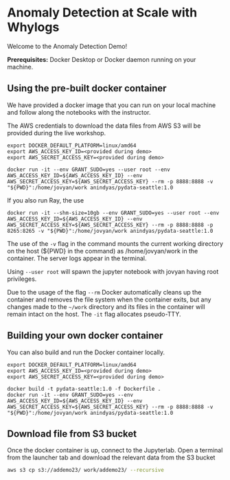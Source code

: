 # Anomaly Detection at Scale with Whylogs

Welcome to the Anomaly Detection Demo!

**Prerequisites:** Docker Desktop or Docker daemon running on your machine.

## Using the pre-built docker container
We have provided a docker image that you can run on your local machine and follow along the notebooks with the instructor.

The AWS credentials to download the data files from AWS S3 will be provided during the live workshop.

```
export DOCKER_DEFAULT_PLATFORM=linux/amd64
export AWS_ACCESS_KEY_ID=<provided during demo>
export AWS_SECRET_ACCESS_KEY=<provided during demo>

docker run -it --env GRANT_SUDO=yes --user root --env AWS_ACCESS_KEY_ID=${AWS_ACCESS_KEY_ID} --env AWS_SECRET_ACCESS_KEY=${AWS_SECRET_ACCESS_KEY} --rm -p 8888:8888 -v "${PWD}":/home/jovyan/work anindyas/pydata-seattle:1.0
```
If you also run Ray, the use
```
docker run -it --shm-size=10gb --env GRANT_SUDO=yes --user root --env AWS_ACCESS_KEY_ID=${AWS_ACCESS_KEY_ID} --env AWS_SECRET_ACCESS_KEY=${AWS_SECRET_ACCESS_KEY} --rm -p 8888:8888 -p 8265:8265 -v "${PWD}":/home/jovyan/work anindyas/pydata-seattle:1.0
```

The use of the `-v` flag in the command mounts the current working directory on the host (${PWD} in the command) 
as /home/jovyan/work in the container. The server logs appear in the terminal.

Using `--user root` will spawn the jupyter notebook with jovyan having root privileges.

Due to the usage of the flag `--rm` Docker automatically cleans up the container and removes the file system 
when the container exits, but any changes made to the `~/work` directory and its files in the container will 
remain intact on the host. The `-it` flag allocates pseudo-TTY.

## Building your own docker container
You can also build and run the Docker container locally.

```
export DOCKER_DEFAULT_PLATFORM=linux/amd64
export AWS_ACCESS_KEY_ID=<provided during demo>
export AWS_SECRET_ACCESS_KEY=<provided during demo>

docker build -t pydata-seattle:1.0 -f Dockerfile .
docker run -it --env GRANT_SUDO=yes --env AWS_ACCESS_KEY_ID=${AWS_ACCESS_KEY_ID} --env AWS_SECRET_ACCESS_KEY=${AWS_SECRET_ACCESS_KEY} --rm -p 8888:8888 -v "${PWD}":/home/jovyan/work anindyas/pydata-seattle:1.0
```

## Download file from S3 bucket
Once the docker container is up, connect to the Jupyterlab.
Open a terminal from the launcher tab and download the relevant data from the S3 bucket

```bash
aws s3 cp s3://addemo23/ work/addemo23/ --recursive
```

